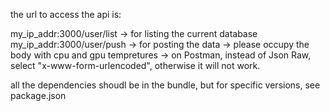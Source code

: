the url to access the api is:

my_ip_addr:3000/user/list -> for listing the current database
my_ip_addr:3000/user/push -> for posting the data
-> please occupy the body with cpu and gpu tempretures
-> on Postman, instead of Json Raw, select "x-www-form-urlencoded", otherwise it will not work.

all the dependencies shoudl be in the bundle, but for specific versions, see package.json
